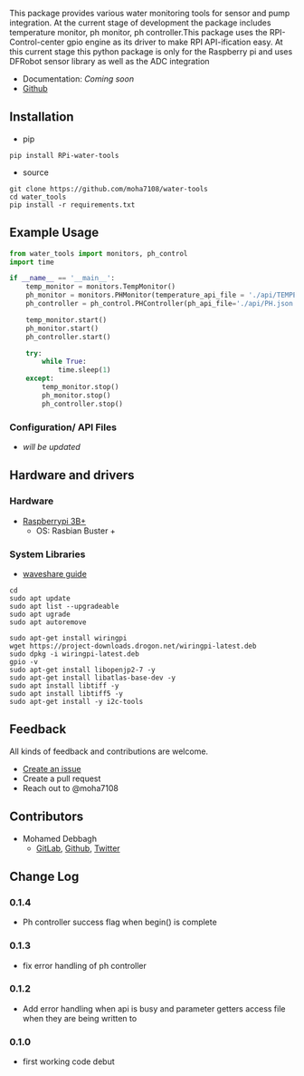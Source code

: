 This package provides various water monitoring tools for sensor and pump integration. At the current stage of development the package includes temperature monitor,
ph monitor, ph controller.This package uses the RPI-Control-center gpio engine as its driver to make RPI API-ification easy.
At this current stage this python package is only for the Raspberry pi and uses DFRobot sensor library as well as the ADC integration

- Documentation: *Coming soon*
- [Github](https://github.com/moha7108/water-tools)

## Installation

- pip
```shell
pip install RPi-water-tools
```
- source
```shell
git clone https://github.com/moha7108/water-tools
cd water_tools
pip install -r requirements.txt
```

## Example Usage

```python
from water_tools import monitors, ph_control
import time

if __name__ == '__main__':
    temp_monitor = monitors.TempMonitor()
    ph_monitor = monitors.PHMonitor(temperature_api_file = './api/TEMPERATURE.json')
    ph_controller = ph_control.PHController(ph_api_file='./api/PH.json', config_file='./ph_config.json', api_dir = './api/', log_dir = './logs/')

    temp_monitor.start()
    ph_monitor.start()
    ph_controller.start()

    try:
        while True:
            time.sleep(1)
    except:
        temp_monitor.stop()
        ph_monitor.stop()
        ph_controller.stop()
```

### Configuration/ API Files
- *will be updated*

## Hardware and drivers

### Hardware

- [Raspberrypi 3B+](https://www.raspberrypi.org/products/raspberry-pi-3-model-b/)
  - OS: Rasbian Buster +

### System Libraries

- [waveshare guide](https://www.waveshare.com/wiki/Libraries_Installation_for_RPi)

``` shell
cd
sudo apt update
sudo apt list --upgradeable
sudo apt ugrade
sudo apt autoremove

sudo apt-get install wiringpi
wget https://project-downloads.drogon.net/wiringpi-latest.deb
sudo dpkg -i wiringpi-latest.deb
gpio -v
sudo apt-get install libopenjp2-7 -y
sudo apt-get install libatlas-base-dev -y
sudo apt install libtiff -y
sudo apt install libtiff5 -y
sudo apt-get install -y i2c-tools
```

## Feedback

All kinds of feedback and contributions are welcome.

- [Create an issue](https://github.com/moha7108/water-tools/issues)
- Create a pull request
- Reach out to @moha7108

## Contributors

- Mohamed Debbagh
  - [GitLab](https://gitlab.com/moha7108/), [Github](https://github.com/moha7108/), [Twitter](https://twitter.com/moha7108)

## Change Log

### 0.1.4
- Ph controller success flag when begin() is complete

### 0.1.3
- fix error handling of ph controller

### 0.1.2
- Add error handling when api is busy and parameter getters access file when they are being written to

### 0.1.0
- first working code debut
